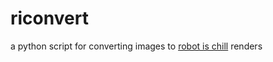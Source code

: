 # riconvert
a python script for converting images to [robot is chill](https://github.com/balt-dev/robot-is-chill) renders
